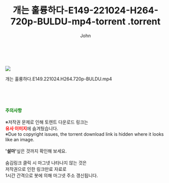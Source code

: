 ﻿---
layout: post
title:  "                   개는 훌륭하다-E149-221024-H264-720p-BULDU-mp4-torrent                .torrent"
author: John
categories: [ TV ]
tags: [  ]
image: https://torrentrj59.com/uploadfile/full/af780ddfe8f4e5be24f4d3a7ec39ea566d9468d7.jpg 
description: "                   개는 훌륭하다-E149-221024-H264-720p-BULDU-mp4-torrent                 torrent 정보 공유"
toc: true
toc_sticky: true
---

<br>
<p><img src="https://torrentrj59.com/uploadfile/full/af780ddfe8f4e5be24f4d3a7ec39ea566d9468d7.jpg"/></p>
 개는 훌륭하다.E149.221024.H264.720p-BULDU.mp4    
    
<br><br><br>
<p data-ke-size="size16"><b><span style="color: green;">주의사항</span></b><br /><br />※저작권 문제로 인해 토렌트 다운로드 링크는<br /><b><span style="color: red;">유사 이미지</span></b>에 숨겨뒀습니다.<br />※Due to copyright issues, the torrent download link is hidden where it looks like an image.<br /><br /><b>'설마'</b>싶은 것까지 확인해 보세요.<br /><br />숨김링크 클릭 시 마그넷 나타나지 않는 것은<br />저작권으로 인한 링크만료 자료로<br />1시간 간격으로 봇에 의해 마그넷 주소 갱신됩니다.</p>
